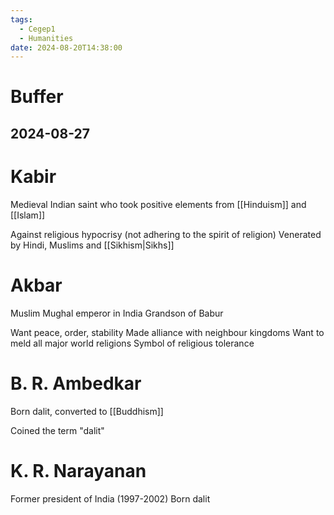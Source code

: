 ```yaml
---
tags:
  - Cegep1
  - Humanities
date: 2024-08-20T14:38:00
---
```


# Buffer

## 2024-08-27

# Kabir

Medieval Indian saint who took positive elements from [[Hinduism]] and [[Islam]]

Against religious hypocrisy (not adhering to the spirit of religion)
Venerated by Hindi, Muslims and [[Sikhism|Sikhs]]

# Akbar

Muslim Mughal emperor in India
Grandson of Babur

Want peace, order, stability
Made alliance with neighbour kingdoms
Want to meld all major world religions
Symbol of religious tolerance

# B. R. Ambedkar

Born dalit, converted to [[Buddhism]]

Coined the term "dalit"

# K. R. Narayanan

Former president of India (1997-2002)
Born dalit